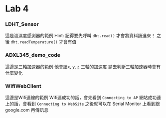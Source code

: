# Lab 4

### LDHT_Sensor
這是溫濕度感測器的範例
Hint: 記得要先呼叫 `dht.read()` 才會將資料讀進來！
之後 `dht.readTemperature()` 才會有值

### ADXL345_demo_code
這邊是三軸加速器的範例
他會讀x, y, z 三軸的加速度
請去判斷三軸加速器時會有什麼變化

### WifiWebClient
這邊是Wifi連線的範例
Wifi連成功的話，會先看到 `Connecting to AP`
網站成功連上的話，會看到 `Connecting to WebSite`
之後就可以在 Serial Monitor 上看到跟 google.com 再傳訊息

